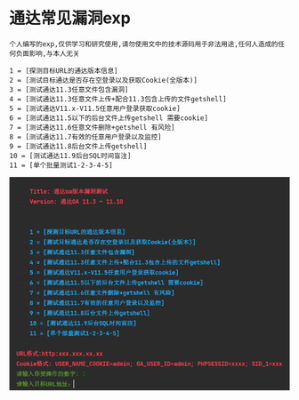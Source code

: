 # 通达常见漏洞exp

`个人编写的exp,仅供学习和研究使用,请勿使用文中的技术源码用于非法用途,任何人造成的任何负面影响,与本人无关`

```
1 = [探测目标URL的通达版本信息]
2 = [测试目标通达是否存在空登录以及获取Cookie(全版本)]
3 = [测试通达11.3任意文件包含漏洞]
4 = [测试通达11.3任意文件上传+配合11.3包含上传的文件getshell]
5 = [测试通达V11.x-V11.5任意用户登录获取cookie]
6 = [测试通达11.5以下的后台文件上传getshell 需要cookie]
7 = [测试通达11.6任意文件删除+getshell 有风险]
8 = [测试通达11.7有效的任意用户登录以及监控]
9 = [测试通达11.8后台文件上传getshell]
10 = [测试通达11.9后台SQL时间盲注]
11 = [单个批量测试1-2-3-4-5]
```

![image](./img/1.jpg)